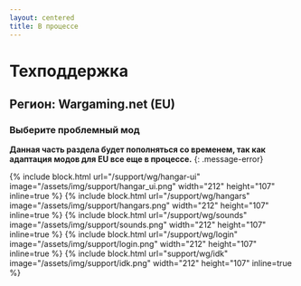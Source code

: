 ```yaml
---
layout: centered
title: В процессе
---
```


# Техподдержка

## Регион: Wargaming.net (EU)

### Выберите проблемный мод

**Данная часть раздела будет пополняться со временем, так как адаптация модов для EU все еще в процессе.**
{: .message-error}

{% include block.html url="/support/wg/hangar-ui" image="/assets/img/support/hangar_ui.png" width="212" height="107" inline=true %}
{% include block.html url="/support/wg/hangars" image="/assets/img/support/hangars.png" width="212" height="107" inline=true %}
{% include block.html url="/support/wg/sounds" image="/assets/img/support/sounds.png" width="212" height="107" inline=true %}
{% include block.html url="/support/wg/login" image="/assets/img/support/login.png" width="212" height="107" inline=true %}
{% include block.html url="support/wg/idk" image="/assets/img/support/idk.png" width="212" height="107" inline=true %}
